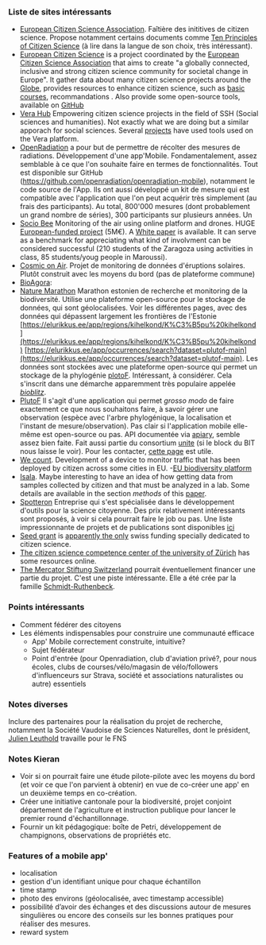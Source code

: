 ### Liste de sites intéressants

- [European Citizen Science Association](https://www.ecsa.ngo/). Faîtière des inititives de citizen science. Propose notamment certains documents comme [Ten Principles of Citizen Science](https://zenodo.org/records/5127534#.YR98rkBCRhE) (à lire dans la langue de son choix, très intéressant). 
- [European Citizen Science](https://eu-citizen.science/) is a project coordinated by the [European Citizen Science Association](https://www.ecsa.ngo/) that aims to create "a globally connected, inclusive and strong citizen science community for societal change in Europe". It gather data about many citizen science projects around the [Globe](https://eu-citizen.science/map/), provides resources to enhance citizen science, such as [basic courses](https://eu-citizen.science/), recommandations . Also provide some open-source tools, available on [GitHub](https://github.com/Ibercivis/EU-CS_platform)
- [Vera Hub](https://vera.operas-eu.org/en/home) Empowering citizen science projects in the field of SSH (Social sciences and humanities). Not exactly what we are doing but a similar apporach for social sciences. Several [projects](https://vera.operas-eu.org/en/search-projects) have used tools used on the Vera platform. 
- [OpenRadiation](https://www.openradiation.org/) a pour but de permettre de récolter des mesures de radiations. Développement d'une app'Mobile. Fondamentalement, assez semblable à ce que l'on souhaite faire en termes de fonctionnalités. Tout est disponible sur GitHub (https://github.com/openradiation/openradiation-mobile), notamment le code source de l'App. Ils ont aussi développé un kit de mesure qui est compatible avec l'application que l'on peut acquérir très simplement (au frais des participants). Au total, 800'000 mesures (dont probablement un grand nombre de séries), 300 participants sur plusieurs années. Un
- [Socio Bee](https://socio-bee.eu/?page_id=986) Monitoring of the air using online platform and drones. HUGE [European-funded project](https://socio-bee.eu/?page_id=1696) (5M€). A [White paper](https://socio-bee.eu/wp-content/uploads/2024/10/White-Paper.pdf) is available. It can serve as a benchmark for appreciating what kind of involvment can be considered successful (210 students of the Zaragoza using activities in class, 85 students/youg people in Maroussi).
- [Cosmic on Air](https://cosmic-on-air.org/). Projet de monitoring de données d'éruptions solaires. Plutôt construit avec les moyens du bord (pas de plateforme commune)
- [BioAgora](https://bioagora.eu/): 
- [Nature Marathon](https://elurikkus.ee/en/lvm) Marathon estonien de recherche et monitoring de la biodiversité. Utilise une plateforme open-source pour le stockage de données, qui sont géolocalisées. Voir les différentes pages, avec des données qui dépassent largement les frontières de l'Estonie [https://elurikkus.ee/app/regions/kihelkond/K%C3%B5pu%20kihelkond](https://elurikkus.ee/app/regions/kihelkond/K%C3%B5pu%20kihelkond) [https://elurikkus.ee/app/occurrences/search?dataset=plutof-main](https://elurikkus.ee/app/occurrences/search?dataset=plutof-main). Les données sont stockées avec une plateforme open-source qui permet un stockage de la phylogénie [plotoF](https://plutof.ut.ee/). Intéressant, à considérer. Cela s'inscrit dans une démarche apparemment très populaire appelée [_bioblitz_](https://en.wikipedia.org/wiki/BioBlitz). 
- [PlutoF](https://plutof.ut.ee/go) Il s'agit d'une application qui permet _grosso modo_ de faire exactement ce que nous souhaitons faire, à savoir gérer une observation (espèce avec l'arbre phylogénique, la localisation et l'instant de mesure/observation). Pas clair si l'application mobile elle-même est open-source ou pas. API documentée via [apiary](https://plutof.docs.apiary.io/#introduction/pagination), semble assez bien faite. Fait aussi partie du consortium [unite](https://unite.ut.ee/) (si le block du BIT nous laisse le voir). Pour les contacter, [cette page](https://plutof.ut.ee/contact) est utile. 
- [We count](https://we-count.net/page/legacy). Development of a device to monitor traffic that has been deployed by citizen across some cities in EU. 
-[EU biodiversity platform](https://biodiversity.europa.eu/)
- [Isala](https://isala.be/en/). Maybe interesting to have an idea of how getting data from samples collected by citizen and that must be analyzed in a lab. Some details are available in the section _methods_ of this [paper](https://www.nature.com/articles/s41564-023-01500-0#Sec8).  
- [Spotteron](https://www.spotteron.net/de/preise) Entreprise qui s'est spécialisée dans le développement d'outils pour la science citoyenne. Des prix relativement intéressants sont proposés, à voir si cela pourrait faire le job ou pas. Une liste impressionnante de projets et de publications sont disponibles [ici](https://www.spotteron.net/de/information/citizen-science-papers-and-publikationen)
- [Seed grant](https://www.citizenscience.uzh.ch/en/services/seedgrants.html) is [apparently the only](https://www.schweizforscht.ch/fr/avancer/financement) swiss funding specially dedicated to citizen science.
- [The citizen science competence center of the university of Zürich](https://www.citizenscience.uzh.ch/en.html) has some resources online.
- [The Mercator Stiftung Switzerland](https://www.stiftung-mercator.ch/) pourrait éventuellement financer une partie du projet. C'est une piste intéressante. Elle a été crée par la famille [Schmidt-Ruthenbeck](https://de.wikipedia.org/wiki/Schmidt-Ruthenbeck). 

### Points intéressants

- Comment fédérer des citoyens
- Les éléments indispensables pour construire une communauté efficace
  - App' Mobile correctement construite, intuitive?
  - Sujet fédérateur
  - Point d'entrée (pour Openradiation, club d'aviation privé?, pour nous écoles, clubs de courses/vélo/magasin de vélo/followers d'influenceurs sur Strava, société et associations naturalistes ou autre) essentiels 
  
### Notes diverses

Inclure des partenaires pour la réalisation du projet de recherche, notamment la Société Vaudoise de Sciences Naturelles, dont le président, [Julien Leuthold](https://www.unil.ch/gse/fr/home/menuinst/faculte/releve/dr-julien-leuthold.html) travaille pour le FNS

### Notes Kieran

- Voir si on pourrait faire une étude pilote-pilote avec les moyens du bord (et voir ce que l'on parvient à obtenir) en vue de co-créer une app' en un deuxième temps en co-création. 
- Créer une initiative cantonale pour la biodiversité, projet conjoint département de l'agriculture et instruction publique pour lancer le premier round d'échantillonnage. 
- Fournir un kit pédagogique: boîte de Petri, développement de champignons, observations de propriétés etc.

### Features of a mobile app'

- localisation
- gestion d'un identifiant unique pour chaque échantillon
- time stamp
- photo des environs (géolocalisée, avec timestamp accessible)
- possibilité d’avoir des échanges et des discussions autour de mesures singulières ou encore des conseils sur les bonnes pratiques pour réaliser des mesures.
- reward system
